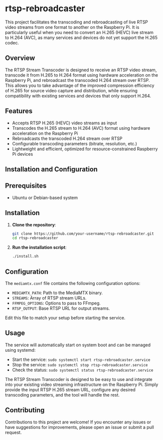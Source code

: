# rtsp-rebroadcaster
This project facilitates the transcoding and rebroadcasting of live RTSP video streams from one format to another on the Raspberry Pi. It is particularly useful when you need to convert an H.265 (HEVC) live stream to H.264 (AVC), as many services and devices do not yet support the H.265 codec.

## Overview

The RTSP Stream Transcoder is designed to receive an RTSP video stream, transcode it from H.265 to H.264 format using hardware acceleration on the Raspberry Pi, and rebroadcast the transcoded H.264 stream over RTSP. This allows you to take advantage of the improved compression efficiency of H.265 for source video capture and distribution, while ensuring compatibility with existing services and devices that only support H.264.

## Features

- Accepts RTSP H.265 (HEVC) video streams as input
- Transcodes the H.265 stream to H.264 (AVC) format using hardware acceleration on the Raspberry Pi
- Rebroadcasts the transcoded H.264 stream over RTSP
- Configurable transcoding parameters (bitrate, resolution, etc.)
- Lightweight and efficient, optimized for resource-constrained Raspberry Pi devices


## Installation and Configuration

## Prerequisites

- Ubuntu or Debian-based system

## Installation

1. **Clone the repository**:
    ```sh
    git clone https://github.com/your-username/rtsp-rebroadcaster.git
    cd rtsp-rebroadcaster
    ```

2. **Run the installation script**:
    ```sh
    ./install.sh
    ```

## Configuration

The `mediamtx.conf` file contains the following configuration options:
- `MEDIAMTX_PATH`: Path to the MediaMTX binary.
- `STREAMS`: Array of RTSP stream URLs.
- `FFMPEG_OPTIONS`: Options to pass to FFmpeg.
- `RTSP_OUTPUT`: Base RTSP URL for output streams.

Edit this file to match your setup before starting the service.

## Usage

The service will automatically start on system boot and can be managed using systemd:
- Start the service: `sudo systemctl start rtsp-rebroadcaster.service`
- Stop the service: `sudo systemctl stop rtsp-rebroadcaster.service`
- Check the status: `sudo systemctl status rtsp-rebroadcaster.service`

The RTSP Stream Transcoder is designed to be easy to use and integrate into your existing video streaming infrastructure on the Raspberry Pi. Simply provide the input RTSP H.265 stream URL, configure any desired transcoding parameters, and the tool will handle the rest. 

## Contributing

Contributions to this project are welcome! If you encounter any issues or have suggestions for improvements, please open an issue or submit a pull request.
